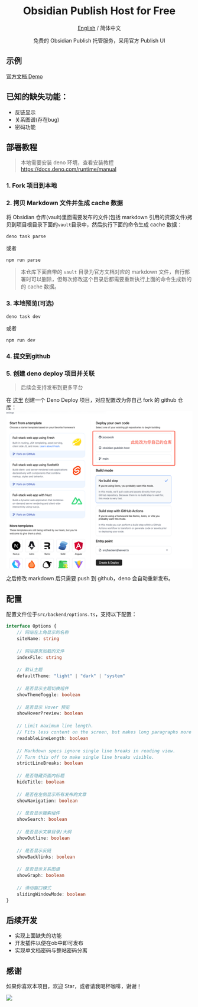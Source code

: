 <div align="center">

<h1 align="center">Obsidian Publish Host for Free</h1>

[English](./README.md) / 简体中文

免费的 Obsidian Publish 托管服务，采用官方 Publish UI
</div>

## 示例

[官方文档 Demo](https://obs.deno.dev)

## 已知的缺失功能：

- 反链显示
- 关系图谱(存在bug)
- 密码功能

## 部署教程

> 本地需要安装 deno 环境，查看安装教程 https://docs.deno.com/runtime/manual

### 1. Fork 项目到本地

### 2. 拷贝 Markdown 文件并生成 cache 数据
将 Obsidian 仓库(vault)里面需要发布的文件(包括 markdown 引用的资源文件)拷贝到项目根目录下面的`vault`目录中，然后执行下面的命令生成 cache 数据：
```shell
deno task parse
```
或者
```shell
npm run parse
```

> 本仓库下面自带的 `vault` 目录为官方文档对应的 markdown 文件，自行部署时可以删除，但每次修改这个目录后都需要重新执行上面的命令生成新的的 cache 数据。

### 3. 本地预览(可选)
```shell
deno task dev
```
或者
```shell
npm run dev
```

### 4. 提交到github

### 5. 创建 deno deploy 项目并关联

> 后续会支持发布到更多平台

在 [这里](https://dash.deno.com/new) 创建一个 Deno Deploy 项目，对应配置改为你自己 fork 的 github 仓库：
![deploy guide](assets/deploy-guide.png)

之后修改 markdown 后只需要 push 到 github，deno 会自动重新发布。

## 配置

配置文件位于`src/backend/options.ts`，支持以下配置：
```ts
interface Options {
    // 网站左上角显示的名称
    siteName: string
    
    // 网站首页加载的文件
    indexFile: string
    
    // 默认主题
    defaultTheme: "light" | "dark" | "system"
    
    // 是否显示主题切换组件
    showThemeToggle: boolean
    
    // 是否显示 Hover 预览
    showHoverPreview: boolean

    // Limit maximum line length.
    // Fits less content on the screen, but makes long paragraphs more readable.
    readableLineLength: boolean
    
    // Markdown specs ignore single line breaks in reading view.
    // Turn this off to make single line breaks visible.
    strictLineBreaks: boolean

    // 是否隐藏页面内标题
    hideTitle: boolean
    
    // 是否在左侧显示所有发布的文章
    showNavigation: boolean
    
    // 是否显示搜索组件
    showSearch: boolean
    
    // 是否显示文章目录/大纲
    showOutline: boolean
    
    // 是否显示反链
    showBacklinks: boolean
    
    // 是否显示关系图谱
    showGraph: boolean

    // 滑动窗口模式
    slidingWindowMode: boolean
}
```


## 后续开发

- 实现上面缺失的功能
- 开发插件以便在ob中即可发布
- 实现单文档密码与整站密码分离

## 感谢

如果你喜欢本项目，欢迎 Star，或者请我喝杯咖啡，谢谢！

[<img style="float:left" src="https://user-images.githubusercontent.com/14358394/115450238-f39e8100-a21b-11eb-89d0-fa4b82cdbce8.png" width="200">](https://ko-fi.com/Y8Y3VBAML)
